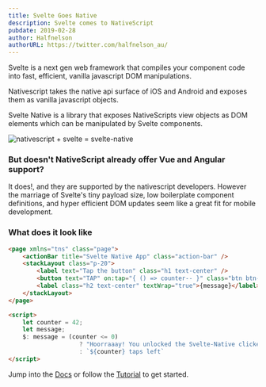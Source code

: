 ```yaml
---
title: Svelte Goes Native
description: Svelte comes to NativeScript
pubdate: 2019-02-28
author: Halfnelson
authorURL: https://twitter.com/halfnelson_au/
---
```


Svelte is a next gen web framework that compiles your component code into fast, efficient, vanilla javascript DOM manipulations. 

Nativescript takes the native api surface of iOS and Android and exposes them as vanilla javascript objects.

Svelte Native is a library that exposes NativeScripts view objects as DOM elements which can be manipulated by Svelte components.

![nativescript + svelte = svelte-native](/logos_combined.svg)



### But doesn't NativeScript already offer Vue and Angular support?

It does!, and they are supported by the nativescript developers. However the marriage of Svelte's tiny payload size, low boilerplate component definitions, and hyper efficient DOM updates seem like a great fit for mobile development.



### What does it look like

```html
<page xmlns="tns" class="page">
    <actionBar title="Svelte Native App" class="action-bar" />
    <stackLayout class="p-20">
        <label text="Tap the button" class="h1 text-center" />
        <button text="TAP" on:tap="{ () => counter-- }" class="btn btn-primary btn-active" />
        <label class="h2 text-center" textWrap="true">{message}</label>
    </stackLayout>
</page>

<script>
    let counter = 42;
    let message;
    $: message = (counter <= 0)
                    ? "Hoorraaay! You unlocked the Svelte-Native clicker achievement!"
                    : `${counter} taps left`
</script>
```

Jump into the [Docs](/docs) or follow the [Tutorial](/tutorial) to get started.

